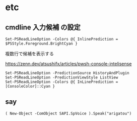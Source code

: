 
# etc


## cmdline 入力候補 の設定

```
Set-PSReadLineOption -Colors @{ InlinePrediction = $PSStyle.Foreground.BrightCyan }
```

複数行で候補を表示する

https://zenn.dev/atsushifx/articles/pwsh-console-intelisense

```
Set-PSReadLineOption -PredictionSource HistoryAndPlugin
Set-PSReadLineOption -PredictionViewStyle ListView
Set-PSReadLineOption -Colors @{ InLinePrediction = [ConsoleColor]::Cyan }
```


## say

```
( New-Object -ComObject SAPI.SpVoice ).Speak("arigatou")
```


